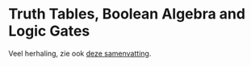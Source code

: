 # Truth Tables, Boolean Algebra and Logic Gates
Veel herhaling, zie ook [deze samenvatting](27-09-2024.md).


